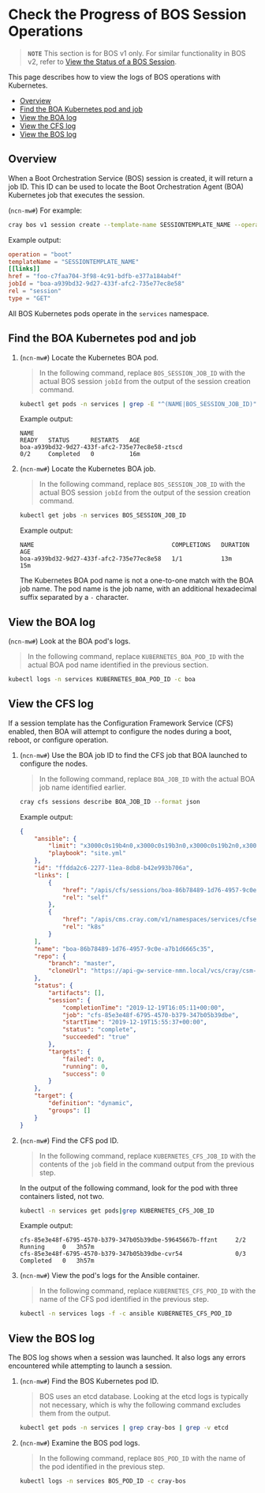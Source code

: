 # Check the Progress of BOS Session Operations

> **`NOTE`** This section is for BOS v1 only. For similar functionality in BOS v2, refer to [View the Status of a BOS Session](View_the_Status_of_a_BOS_Session.md).

This page describes how to view the logs of BOS operations with Kubernetes.

- [Overview](#overview)
- [Find the BOA Kubernetes pod and job](#find-the-boa-kubernetes-pod-and-job)
- [View the BOA log](#view-the-boa-log)
- [View the CFS log](#view-the-cfs-log)
- [View the BOS log](#view-the-bos-log)

## Overview

When a Boot Orchestration Service \(BOS\) session is created, it will return a job ID. This ID can be used to locate the Boot Orchestration Agent \(BOA\) Kubernetes job that executes the session.

(`ncn-mw#`) For example:

```bash
cray bos v1 session create --template-name SESSIONTEMPLATE_NAME --operation boot --format toml
```

Example output:

```toml
operation = "boot"
templateName = "SESSIONTEMPLATE_NAME"
[[links]]
href = "foo-c7faa704-3f98-4c91-bdfb-e377a184ab4f"
jobId = "boa-a939bd32-9d27-433f-afc2-735e77ec8e58"
rel = "session"
type = "GET"
```

All BOS Kubernetes pods operate in the `services` namespace.

## Find the BOA Kubernetes pod and job

1. (`ncn-mw#`) Locate the Kubernetes BOA pod.

    > In the following command, replace `BOS_SESSION_JOB_ID` with the actual BOS session `jobId` from the output
    > of the session creation command.

    ```bash
    kubectl get pods -n services | grep -E "^(NAME|BOS_SESSION_JOB_ID)"
    ```

    Example output:

    ```text
    NAME                                                              READY   STATUS      RESTARTS   AGE
    boa-a939bd32-9d27-433f-afc2-735e77ec8e58-ztscd                    0/2     Completed   0          16m
    ```

1. (`ncn-mw#`) Locate the Kubernetes BOA job.

    > In the following command, replace `BOS_SESSION_JOB_ID` with the actual BOS session `jobId` from the output
    > of the session creation command.

    ```bash
    kubectl get jobs -n services BOS_SESSION_JOB_ID
    ```

    Example output:

    ```text
    NAME                                       COMPLETIONS   DURATION   AGE
    boa-a939bd32-9d27-433f-afc2-735e77ec8e58   1/1           13m        15m
    ```

    The Kubernetes BOA pod name is not a one-to-one match with the BOA job name. The pod name is the job name, with an additional
    hexadecimal suffix separated by a `-` character.

## View the BOA log

(`ncn-mw#`) Look at the BOA pod's logs.

> In the following command, replace `KUBERNETES_BOA_POD_ID` with the actual BOA pod name identified
> in the previous section.

```bash
kubectl logs -n services KUBERNETES_BOA_POD_ID -c boa
```

## View the CFS log

If a session template has the Configuration Framework Service (CFS) enabled, then BOA will attempt to configure the nodes during a boot, reboot, or configure operation.

1. (`ncn-mw#`) Use the BOA job ID to find the CFS job that BOA launched to configure the nodes.

    > In the following command, replace `BOA_JOB_ID` with the actual BOA job name identified earlier.

    ```bash
    cray cfs sessions describe BOA_JOB_ID --format json
    ```

    Example output:

    ```json
    {
        "ansible": {
            "limit": "x3000c0s19b4n0,x3000c0s19b3n0,x3000c0s19b2n0,x3000c0s19b1n0",
            "playbook": "site.yml"
        },
        "id": "ffdda2c6-2277-11ea-8db8-b42e993b706a",
        "links": [
            {
                "href": "/apis/cfs/sessions/boa-86b78489-1d76-4957-9c0e-a7b1d6665c35",
                "rel": "self"
            },
            {
                "href": "/apis/cms.cray.com/v1/namespaces/services/cfsessions/boa-86b78489-1d76-4957-9c0e-a7b1d6665c35",
                "rel": "k8s"
            }
        ],
        "name": "boa-86b78489-1d76-4957-9c0e-a7b1d6665c35",
        "repo": {
            "branch": "master",
            "cloneUrl": "https://api-gw-service-nmn.local/vcs/cray/csm-config-management.git"
        },
        "status": {
            "artifacts": [],
            "session": {
                "completionTime": "2019-12-19T16:05:11+00:00",
                "job": "cfs-85e3e48f-6795-4570-b379-347b05b39dbe",
                "startTime": "2019-12-19T15:55:37+00:00",
                "status": "complete",
                "succeeded": "true"
            },
            "targets": {
                "failed": 0,
                "running": 0,
                "success": 0
            }
        },
        "target": {
            "definition": "dynamic",
            "groups": []
        }
    }
    ```

1. (`ncn-mw#`) Find the CFS pod ID.

    > In the following command, replace `KUBERNETES_CFS_JOB_ID` with the contents of the `job` field in the command output
    > from the previous step.

    In the output of the following command, look for the pod with three containers listed, not two.

    ```bash
    kubectl -n services get pods|grep KUBERNETES_CFS_JOB_ID
    ```

    Example output:

    ```text
    cfs-85e3e48f-6795-4570-b379-347b05b39dbe-59645667b-ffznt     2/2   Running     0   3h57m
    cfs-85e3e48f-6795-4570-b379-347b05b39dbe-cvr54               0/3   Completed   0   3h57m
    ```

1. (`ncn-mw#`) View the pod's logs for the Ansible container.

    > In the following command, replace `KUBERNETES_CFS_POD_ID` with the name of the CFS pod identified
    > in the previous step.

    ```bash
    kubectl -n services logs -f -c ansible KUBERNETES_CFS_POD_ID
    ```

## View the BOS log

The BOS log shows when a session was launched. It also logs any errors encountered while attempting to launch a session.

1. (`ncn-mw#`) Find the BOS Kubernetes pod ID.

    > BOS uses an etcd database. Looking at the etcd logs is typically not necessary, which is why the following
    > command excludes them from the output.

    ```bash
    kubectl get pods -n services | grep cray-bos | grep -v etcd
    ```

1. (`ncn-mw#`) Examine the BOS pod logs.

    > In the following command, replace `BOS_POD_ID` with the name of the pod identified in the previous step.

    ```bash
    kubectl logs -n services BOS_POD_ID -c cray-bos
    ```
